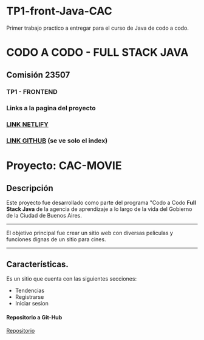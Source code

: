 # TP1-front-Java-CAC
Primer trabajo practico a entregar para el curso de Java de codo a codo.


# CODO A CODO - FULL STACK JAVA
## Comisión 23507

### TP1 - FRONTEND

### Links a la pagina del proyecto

### [LINK NETLIFY](https://ferreiro-cac-movies.netlify.app)
### [LINK GITHUB](https://ferreironicolas.github.io/TP1-front-Java-CAC/) (se ve solo el index)


# Proyecto: CAC-MOVIE

## Descripción

Este proyecto fue desarrollado como parte del programa  "Codo a Codo **Full Stack Java** de la agencia de aprendizaje a lo largo de la vida del Gobierno de la Ciudad de Buenos Aires.

***

El objetivo principal fue crear un sitio web con diversas peliculas y funciones dignas de un sitio para cines.

***

## Características.

Es un sitio que cuenta con las siguientes secciones:

+ Tendencias
+ Registrarse
+ Iniciar sesion 

#### Repositorio a Git-Hub

[Repositorio](https://github.com/FerreiroNicolas/Pagina-CODO-A-CODO.git)

